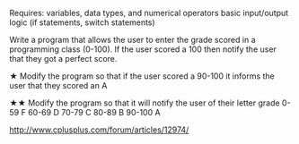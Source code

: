 Requires: variables, data types, and numerical operators basic input/output logic (if statements, switch statements)

Write a program that allows the user to enter the grade scored in a programming class (0-100). If the user scored a 100 then notify the user that they got a perfect score.

★ Modify the program so that if the user scored a 90-100 it informs the user that they scored an A

★★ Modify the program so that it will notify the user of their letter grade 0-59 F 60-69 D 70-79 C 80-89 B 90-100 A

http://www.cplusplus.com/forum/articles/12974/
